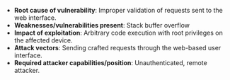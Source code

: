 - **Root cause of vulnerability**: Improper validation of requests sent to the web interface.
- **Weaknesses/vulnerabilities present**: Stack buffer overflow
- **Impact of exploitation**: Arbitrary code execution with root privileges on the affected device.
- **Attack vectors**: Sending crafted requests through the web-based user interface.
- **Required attacker capabilities/position**: Unauthenticated, remote attacker.